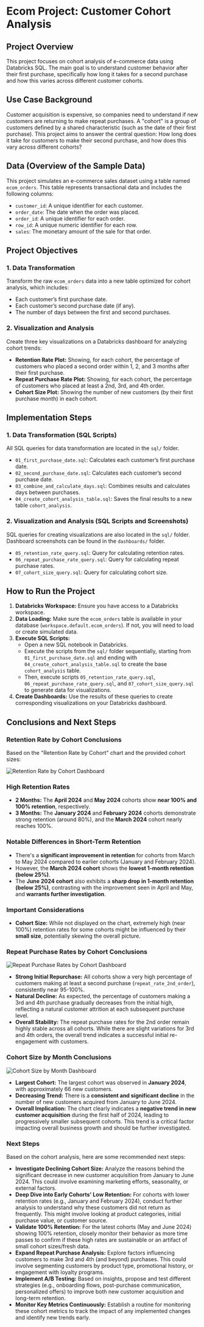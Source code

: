 # Ecom Project: Customer Cohort Analysis

## Project Overview

This project focuses on cohort analysis of e-commerce data using Databricks SQL. The main goal is to understand customer behavior after their first purchase, specifically how long it takes for a second purchase and how this varies across different customer cohorts.

## Use Case Background

Customer acquisition is expensive, so companies need to understand if new customers are returning to make repeat purchases. A "cohort" is a group of customers defined by a shared characteristic (such as the date of their first purchase). This project aims to answer the central question: How long does it take for customers to make their second purchase, and how does this vary across different cohorts?

## Data (Overview of the Sample Data)

This project simulates an e-commerce sales dataset using a table named `ecom_orders`. This table represents transactional data and includes the following columns:

* `customer_id`: A unique identifier for each customer.
* `order_date`: The date when the order was placed.
* `order_id`: A unique identifier for each order.
* `row_id`: A unique numeric identifier for each row.
* `sales`: The monetary amount of the sale for that order.

## Project Objectives

### 1. Data Transformation

Transform the raw `ecom_orders` data into a new table optimized for cohort analysis, which includes:

* Each customer’s first purchase date.
* Each customer’s second purchase date (if any).
* The number of days between the first and second purchases.

### 2. Visualization and Analysis

Create three key visualizations on a Databricks dashboard for analyzing cohort trends:

* **Retention Rate Plot:** Showing, for each cohort, the percentage of customers who placed a second order within 1, 2, and 3 months after their first purchase.
* **Repeat Purchase Rate Plot:** Showing, for each cohort, the percentage of customers who placed at least a 2nd, 3rd, and 4th order.
* **Cohort Size Plot:** Showing the number of new customers (by their first purchase month) in each cohort.

## Implementation Steps

### 1. Data Transformation (SQL Scripts)

All SQL queries for data transformation are located in the `sql/` folder.

* `01_first_purchase_date.sql`: Calculates each customer’s first purchase date.
* `02_second_purchase_date.sql`: Calculates each customer’s second purchase date.
* `03_combine_and_calculate_days.sql`: Combines results and calculates days between purchases.
* `04_create_cohort_analysis_table.sql`: Saves the final results to a new table `cohort_analysis`.

### 2. Visualization and Analysis (SQL Scripts and Screenshots)

SQL queries for creating visualizations are also located in the `sql/` folder. Dashboard screenshots can be found in the `dashboards/` folder.

* `05_retention_rate_query.sql`: Query for calculating retention rates.  
* `06_repeat_purchase_rate_query.sql`: Query for calculating repeat purchase rates.
* `07_cohort_size_query.sql`: Query for calculating cohort size.
    

## How to Run the Project

1.  **Databricks Workspace:** Ensure you have access to a Databricks workspace.
2.  **Data Loading:** Make sure the `ecom_orders` table is available in your database (`workspace.default.ecom_orders`). If not, you will need to load or create simulated data.
3.  **Execute SQL Scripts:**
    * Open a new SQL notebook in Databricks.
    * Execute the scripts from the `sql/` folder sequentially, starting from `01_first_purchase_date.sql` and ending with `04_create_cohort_analysis_table.sql` to create the base `cohort_analysis` table.
    * Then, execute scripts `05_retention_rate_query.sql`, `06_repeat_purchase_rate_query.sql`, and `07_cohort_size_query.sql` to generate data for visualizations.
4.  **Create Dashboards:** Use the results of these queries to create corresponding visualizations on your Databricks dashboard.

## Conclusions and Next Steps

### Retention Rate by Cohort Conclusions
Based on the "Retention Rate by Cohort" chart and the provided cohort sizes:

![Retention Rate by Cohort Dashboard](dashboards/retention_rate_cohort_dashboard.png)

### High Retention Rates

* **2 Months:** The **April 2024** and **May 2024** cohorts show **near 100% and 100% retention**, respectively.
* **3 Months:** The **January 2024** and **February 2024** cohorts demonstrate strong retention (around 80%), and the **March 2024** cohort nearly reaches 100%.

### Notable Differences in Short-Term Retention

* There's a **significant improvement in retention** for cohorts from March to May 2024 compared to earlier cohorts (January and February 2024).
* However, the **March 2024 cohort** shows the **lowest 1-month retention (below 25%)**.
* The **June 2024 cohort** also exhibits a **sharp drop in 1-month retention (below 25%)**, contrasting with the improvement seen in April and May, and **warrants further investigation**.

### Important Considerations

* **Cohort Size:** While not displayed on the chart, extremely high (near 100%) retention rates for some cohorts might be influenced by their **small size**, potentially skewing the overall picture.
 
### Repeat Purchase Rates by Cohort Conclusions

![Repeat Purchase Rates by Cohort Dashboard](dashboards/repeat_purchase_rate_dashboard.png)

* **Strong Initial Repurchase:** All cohorts show a very high percentage of customers making at least a second purchase (`repeat_rate_2nd_order`), consistently near 95-100%.
* **Natural Decline:** As expected, the percentage of customers making a 3rd and 4th purchase gradually decreases from the initial high, reflecting a natural customer attrition at each subsequent purchase level.
* **Overall Stability:** The repeat purchase rates for the 2nd order remain highly stable across all cohorts. While there are slight variations for 3rd and 4th orders, the overall trend indicates a successful initial re-engagement with customers.

### Cohort Size by Month Conclusions

![Cohort Size by Month Dashboard](dashboards/cohort_size_dashboard.png)

* **Largest Cohort:** The largest cohort was observed in **January 2024**, with approximately 66 new customers.
* **Decreasing Trend:** There is a **consistent and significant decline** in the number of new customers acquired from January to June 2024.
* **Overall Implication:** The chart clearly indicates a **negative trend in new customer acquisition** during the first half of 2024, leading to progressively smaller subsequent cohorts. This trend is a critical factor impacting overall business growth and should be further investigated.

### Next Steps

Based on the cohort analysis, here are some recommended next steps:

* **Investigate Declining Cohort Size:** Analyze the reasons behind the significant decrease in new customer acquisition from January to June 2024. This could involve examining marketing efforts, seasonality, or external factors.
* **Deep Dive into Early Cohorts' Low Retention:** For cohorts with lower retention rates (e.g., January and February 2024), conduct further analysis to understand why these customers did not return as frequently. This might involve looking at product categories, initial purchase value, or customer source.
* **Validate 100% Retention:** For the latest cohorts (May and June 2024) showing 100% retention, closely monitor their behavior as more time passes to confirm if these high rates are sustainable or an artifact of small cohort sizes/fresh data.
* **Expand Repeat Purchase Analysis:** Explore factors influencing customers to make 3rd and 4th (and beyond) purchases. This could involve segmenting customers by product type, promotional history, or engagement with loyalty programs.
* **Implement A/B Testing:** Based on insights, propose and test different strategies (e.g., onboarding flows, post-purchase communication, personalized offers) to improve both new customer acquisition and long-term retention.
* **Monitor Key Metrics Continuously:** Establish a routine for monitoring these cohort metrics to track the impact of any implemented changes and identify new trends early.
